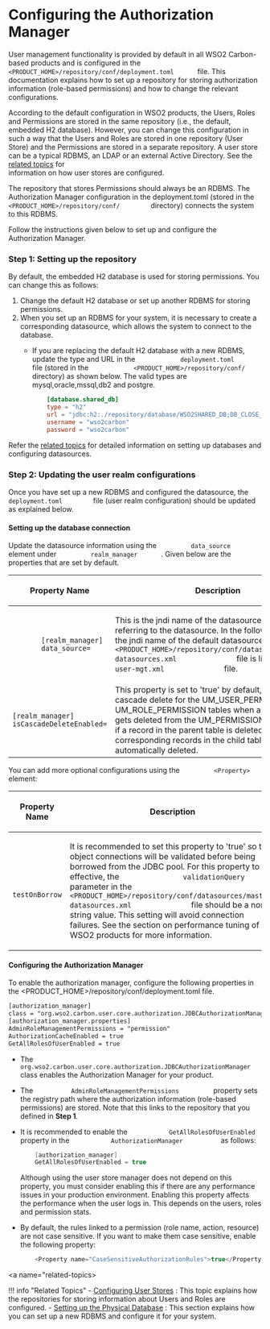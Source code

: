 # Configuring the Authorization Manager

User management functionality is provided by default in all WSO2
Carbon-based products and is configured in the
`         <PRODUCT_HOME>/repository/conf/deployment.toml       ` file.
This documentation explains how to set up a repository for storing
authorization information (role-based permissions) and how to change the
relevant configurations.

According to the default configuration in WSO2 products, the Users,
Roles and Permissions are stored in the same repository (i.e., the
default, embedded H2 database). However, you can change this
configuration in such a way that the Users and Roles are stored in one
repository (User Store) and the Permissions are stored in a separate
repository. A user store can be a typical RDBMS, an LDAP or an external
Active Directory. See the [related
topics](#related-topics) for    
information on how user stores are configured.

The repository that stores Permissions should always be an RDBMS. The
Authorization Manager configuration in the deployment.toml (stored in
the `          <PRODUCT_HOME>/repository/conf/         ` directory)
connects the system to this RDBMS.

Follow the instructions given below to set up and configure the
Authorization Manager.

<a name="setting-up"></a>

### Step 1: Setting up the repository

By default, the embedded H2 database is used for storing permissions.
You can change this as follows:

1.  Change the default H2 database or set up another RDBMS for storing
    permissions.
2.  When you set up an RDBMS for your system, it is necessary to create
    a corresponding datasource, which allows the system to connect to
    the database.
    -   If you are replacing the default H2 database with a new RDBMS,
        update the type and URL in the `             deployment.toml            ` file
        (stored in the
        `             <PRODUCT_HOME>/repository/conf/           `
        directory) as shown below. The valid types are mysql,oracle,mssql,db2 and postgre.

        ```toml 
            [database.shared_db]
            type = "h2"
            url = "jdbc:h2:./repository/database/WSO2SHARED_DB;DB_CLOSE_ON_EXIT=FALSE;LOCK_TIMEOUT=60000"
            username = "wso2carbon"
            password = "wso2carbon"
        ```

Refer the [related
topics](#related-topics) for detailed
information on setting up databases and configuring datasources.  

### Step 2: Updating the user realm configurations

Once you have set up a new RDBMS and configured the datasource, the
`          deployment.toml         ` file (user realm configuration) should
be updated as explained below.

#### Setting up the database connection

Update the datasource information using the
`          data_source        ` element under
`          realm_manager       ` . Given below are the properties
that are set by default.

<table>
<colgroup>
<col style="width: 33%" />
<col style="width: 33%" />
<col style="width: 33%" />
</colgroup>
<thead>
<tr class="header">
<th><p>Property Name</p></th>
<th><p>Description</p></th>
<th>Mandatory/Optional</th>
</tr>
</thead>
<tbody>
<tr class="odd">
<td><code>       [realm_manager] <br>       data_source=             </code></td>
<td><p>This is the jndi name of the datasource that is used for referring to the datasource. In the following example, the jndi name of the default datasource defined in the <code>               &lt;PRODUCT_HOME&gt;/repository/conf/datasources/master-datasources.xml              </code> file is linked from the <code>               user-mgt.xml              </code> file.</p></td>
<td>Mandatory</td>
</tr>
<tr class="even">
<td><pre><code>[realm_manager] <br>isCascadeDeleteEnabled=     </code></pre></td>
<td>This property is set to 'true' by default, which enables cascade delete for the UM_USER_PERMISSION and UM_ROLE_PERMISSION tables when a permission gets deleted from the UM_PERMISSION table. That is, if a record in the parent table is deleted the corresponding records in the child table will be automatically deleted.</td>
<td>Mandatory</td>
</tr>
</tbody>
</table>

You can add more optional configurations using the
`          <Property>         ` element:

<table>
<colgroup>
<col style="width: 33%" />
<col style="width: 33%" />
<col style="width: 33%" />
</colgroup>
<thead>
<tr class="header">
<th><p>Property Name</p></th>
<th><p>Description</p></th>
<th>Mandatory/Optional</th>
</tr>
</thead>
<tbody>
<tr class="odd">
<td><code>              testOnBorrow             </code></td>
<td><p>It is recommended to set this property to 'true' so that object connections will be validated before being borrowed from the JDBC pool. For this property to be effective, the <code>               validationQuery              </code> parameter in the <code>               &lt;PRODUCT_HOME&gt;/repository/conf/datasources/master-datasources.xml              </code> file should be a non-string value. This setting will avoid connection failures. See the section on performance tuning of WSO2 products for more information.</p></td>
<td>Optional</td>
</tr>
</tbody>
</table>

#### Configuring the Authorization Manager

To enable the authorization manager, configure the following properties in the <PRODUCT_HOME>/repository/conf/deployment.toml file.

```xml
[authorization_manager]
class = "org.wso2.carbon.user.core.authorization.JDBCAuthorizationManager"
[authorization_manager.properties]
AdminRoleManagementPermissions = "permission"
AuthorizationCacheEnabled = true
GetAllRolesOfUserEnabled = true
```

-   The
    `           org.wso2.carbon.user.core.authorization.JDBCAuthorizationManager          `
    class enables the Authorization Manager for your product.
-   The `           AdminRoleManagementPermissions          ` property
    sets the registry path where the authorization information
    (role-based permissions) are stored. Note that this links to the
    repository that you defined in **Step 1**.
-   It is recommended to enable the
    `            GetAllRolesOfUserEnabled           ` property in the
    `            AuthorizationManager           ` as follows:  

    ``` java
        [authorization_manager]
        GetAllRolesOfUserEnabled = true
    ```

    Although using the user store manager does not depend on this
    property, you must consider enabling this if there are any
    performance issues in your production environment. Enabling this
    property affects the performance when the user logs in. This depends
    on the users, roles and permission stats.

-   By default, the rules linked to a permission (role name, action,
    resource) are not case sensitive. If you want to make them case
    sensitive, enable the following property:

    ``` java
        <Property name="CaseSensitiveAuthorizationRules">true</Property>
    ```

<a name="related-topics></a>

!!! info "Related Topics"
    -   [Configuring User Stores](../../learn/configuring-user-stores) : This topic
        explains how the repositories for storing information about Users
        and Roles are configured.
    -   [Setting up the Physical Database](#setting-up) : This section
        explains how you can set up a new RDBMS and configure it for your
        system.
